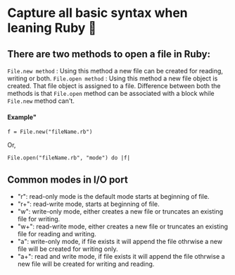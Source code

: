 # Capture all basic syntax when leaning Ruby 💎

## There are two methods to open a file in Ruby:

```File.new method``` : Using this method a new file can be created for reading, writing or both.
```File.open method``` : Using this method a new file object is created. That file object is assigned to a file.
Difference between both the methods is that ```File.open``` method can be associated with a block while ```File.new``` method can't.

#### Example"
```f = File.new("fileName.rb")```  

Or,

```File.open("fileName.rb", "mode") do |f| ``` 

## Common modes in I/O port
* "r": read-only mode is the default mode starts at beginning of file.
* "r+": read-write mode, starts at beginning of file.
* "w": write-only mode, either creates a new file or truncates an existing file for writing.
* "w+": read-write mode, either creates a new file or truncates an existing file for reading and writing.
* "a": write-only mode, if file exists it will append the file othrwise a new file will be created for writing only.
* "a+": read and write mode, if file exists it will append the file othrwise a new file will be created for writing and reading.